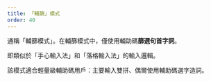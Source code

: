 ```yaml
---
title: 「輔篩」模式
order: 40
---
```


通稱「輔篩模式」。在輔篩模式中，僅使用輔助碼**篩選句首字詞**。

[//]: # ({% hint style="info" %})
即類似於「手心輸入法」和「落格輸入法」的輸入邏輯。

[//]: # ({% endhint %})

該模式適合輕量級輔助碼用戶：主要輸入雙拼、偶爾使用輔助碼選字造詞。


